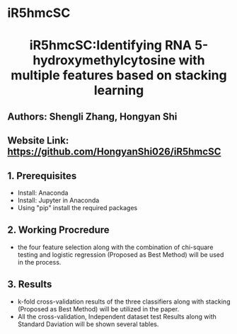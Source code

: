 # iR5hmcSC
# <center> iR5hmcSC:Identifying RNA 5-hydroxymethylcytosine with multiple features based on stacking learning </center>

## Authors: Shengli Zhang, Hongyan Shi

## Website Link: https://github.com/HongyanShi026/iR5hmcSC


## 1. Prerequisites
- Install: Anaconda 
- Install: Jupyter in Anaconda 
- Using "pip" install the required packages 
 
## 2. Working Procredure
- the four feature selection along with the combination of chi-square testing and logistic regression (Proposed as Best Method) will be used in the process.
  

## 3. Results
- k-fold cross-validation results of the three classifiers along with stacking (Proposed as Best Method) will be utilized in the paper.
- All the cross-validation, Independent dataset test Results along with Standard Daviation will be shown several tables.
